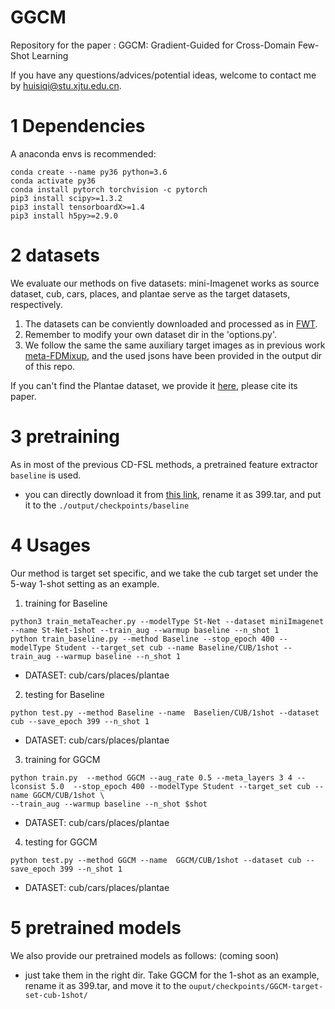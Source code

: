 # GGCM
Repository for the paper : 
GGCM: Gradient-Guided for Cross-Domain Few-Shot Learning

If you have any questions/advices/potential ideas, welcome to contact me by huisiqi@stu.xjtu.edu.cn.


# 1 Dependencies
A anaconda envs is recommended:
```
conda create --name py36 python=3.6
conda activate py36
conda install pytorch torchvision -c pytorch
pip3 install scipy>=1.3.2
pip3 install tensorboardX>=1.4
pip3 install h5py>=2.9.0
```

# 2 datasets
We evaluate our methods on five datasets: mini-Imagenet works as source dataset, cub, cars, places, and plantae serve as the target datasets, respectively. 
1. The datasets can be conviently downloaded and processed as in [FWT](https://github.com/hytseng0509/CrossDomainFewShot).
2. Remember to modify your own dataset dir in the 'options.py'.
3. We follow the same the same auxiliary target images as in previous work [meta-FDMixup](https://github.com/lovelyqian/Meta-FDMixup), and the used jsons have been provided in the output dir of this repo.

If you can't find the Plantae dataset, we provide it [here](https://drive.google.com/file/d/1e3TklMlVBCG0XRfEw6DKStJGdmmXgvq5/view?usp=drive_link), please cite its paper. 

# 3 pretraining
As in most of the previous CD-FSL methods, a pretrained feature extractor `baseline`   is used.
- you can directly download it from [this link](https://drive.google.com/file/d/1iYu3lvYDixVNPYjmyi0MON8-X3aRN4n2/view), rename it as 399.tar, and put it to the `./output/checkpoints/baseline` 

# 4 Usages
Our method is target set specific, and we take the cub target set under the 5-way 1-shot setting as an example.

1. training for Baseline
```
python3 train_metaTeacher.py --modelType St-Net --dataset miniImagenet --name St-Net-1shot --train_aug --warmup baseline --n_shot 1
python train_baseline.py --method Baseline --stop_epoch 400 --modelType Student --target_set cub --name Baseline/CUB/1shot --train_aug --warmup baseline --n_shot 1
```
- DATASET: cub/cars/places/plantae  

2. testing for Baseline
```
python test.py --method Baseline --name  Baselien/CUB/1shot --dataset cub --save_epoch 399 --n_shot 1
```
- DATASET: cub/cars/places/plantae
  
3. training for GGCM
```
python train.py  --method GGCM --aug_rate 0.5 --meta_layers 3 4 --lconsist 5.0  --stop_epoch 400 --modelType Student --target_set cub --name GGCM/CUB/1shot \
--train_aug --warmup baseline --n_shot $shot
```
- DATASET: cub/cars/places/plantae  

4. testing for GGCM
```
python test.py --method GGCM --name  GGCM/CUB/1shot --dataset cub --save_epoch 399 --n_shot 1
```
- DATASET: cub/cars/places/plantae  


# 5 pretrained models
We also provide our pretrained models as follows: (coming soon)

- just take them in the right dir. Take GGCM for the 1-shot as an example, rename it as 399.tar, and move it to the `ouput/checkpoints/GGCM-target-set-cub-1shot/`
